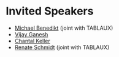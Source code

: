 # Invited Speakers

- [Michael Benedikt](https://www.cs.ox.ac.uk/people/michael.benedikt/) (joint with TABLAUX)
- [Vijay Ganesh](https://ece.uwaterloo.ca/~vganesh/)
- [Chantal Keller](https://www.lri.fr/~keller/index-en.html)
- [Renate Schmidt](http://www.cs.man.ac.uk/~schmidt/) (joint with TABLAUX)
